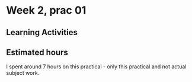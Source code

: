# Week 2, prac 01

## Learning Activities

## Estimated hours
I spent around 7 hours on this practical - only this practical and not actual subject work.